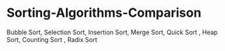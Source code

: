 # Sorting-Algorithms-Comparison
Bubble Sort, Selection Sort, Insertion Sort, Merge Sort, Quick Sort , Heap Sort, Counting Sort , Radix Sort
